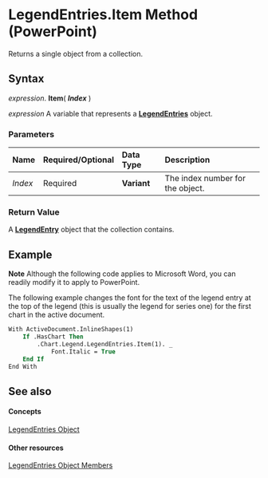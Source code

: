 
# LegendEntries.Item Method (PowerPoint)

Returns a single object from a collection.


## Syntax

 _expression_. **Item**( **_Index_** )

 _expression_ A variable that represents a **[LegendEntries](ac65aeaa-8a1c-57d7-499f-1c0b57dd02fd.md)** object.


### Parameters



|**Name**|**Required/Optional**|**Data Type**|**Description**|
|:-----|:-----|:-----|:-----|
| _Index_|Required|**Variant**|The index number for the object.|

### Return Value

A  **[LegendEntry](c92ddccd-92a3-bec9-cdcd-efd82c77706b.md)** object that the collection contains.


## Example




 **Note**  Although the following code applies to Microsoft Word, you can readily modify it to apply to PowerPoint.

The following example changes the font for the text of the legend entry at the top of the legend (this is usually the legend for series one) for the first chart in the active document.




```vb
With ActiveDocument.InlineShapes(1)
    If .HasChart Then
        .Chart.Legend.LegendEntries.Item(1). _
            Font.Italic = True
    End If
End With
```


## See also


#### Concepts


[LegendEntries Object](ac65aeaa-8a1c-57d7-499f-1c0b57dd02fd.md)
#### Other resources


[LegendEntries Object Members](5ed7e825-b524-ed13-76d9-4394bf2b09e1.md)
